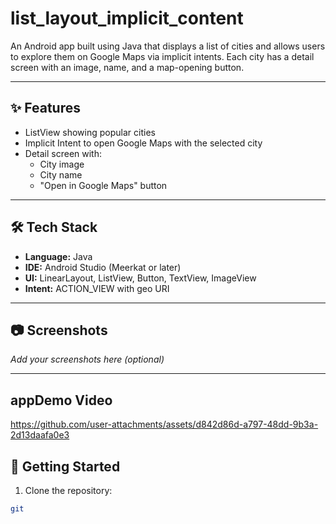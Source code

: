 # list_layout_implicit_content

An Android app built using Java that displays a list of cities and allows users to explore them on Google Maps via implicit intents. Each city has a detail screen with an image, name, and a map-opening button.

---

## ✨ Features

- ListView showing popular cities
- Implicit Intent to open Google Maps with the selected city
- Detail screen with:
  - City image
  - City name
  - "Open in Google Maps" button

---

## 🛠 Tech Stack

- **Language:** Java  
- **IDE:** Android Studio (Meerkat or later)  
- **UI:** LinearLayout, ListView, Button, TextView, ImageView  
- **Intent:** ACTION_VIEW with geo URI

---

## 📷 Screenshots

_Add your screenshots here (optional)_

---
## appDemo Video
https://github.com/user-attachments/assets/d842d86d-a797-48dd-9b3a-2d13daafa0e3



## 🚀 Getting Started

1. Clone the repository:

```bash
git 
